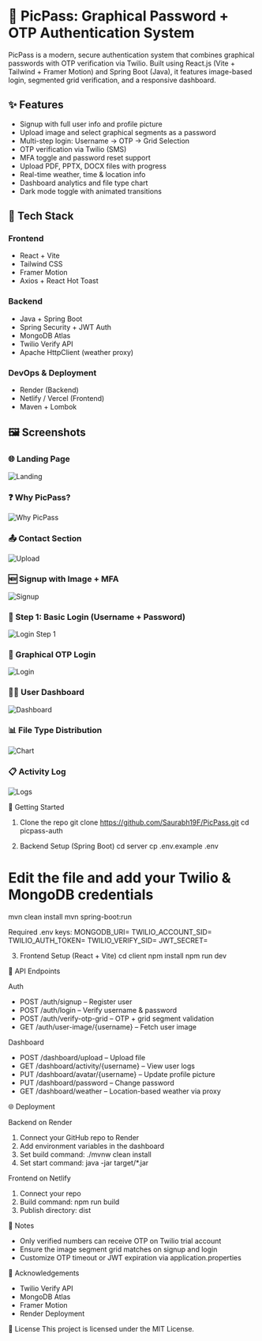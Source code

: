 # 🔐 PicPass: Graphical Password + OTP Authentication System

PicPass is a modern, secure authentication system that combines graphical passwords with OTP verification via Twilio. Built using React.js (Vite + Tailwind + Framer Motion) and Spring Boot (Java), it features image-based login, segmented grid verification, and a responsive dashboard.

## ✨ Features
- Signup with full user info and profile picture
- Upload image and select graphical segments as a password
- Multi-step login: Username → OTP → Grid Selection
- OTP verification via Twilio (SMS)
- MFA toggle and password reset support
- Upload PDF, PPTX, DOCX files with progress
- Real-time weather, time & location info
- Dashboard analytics and file type chart
- Dark mode toggle with animated transitions

## 🧩 Tech Stack

### Frontend
- React + Vite
- Tailwind CSS
- Framer Motion
- Axios + React Hot Toast

### Backend
- Java + Spring Boot
- Spring Security + JWT Auth
- MongoDB Atlas
- Twilio Verify API
- Apache HttpClient (weather proxy)

### DevOps & Deployment
- Render (Backend)
- Netlify / Vercel (Frontend)
- Maven + Lombok

## 🖼️ Screenshots

### 🌐 Landing Page
![Landing](./assets/landing-page.png)

### ❓ Why PicPass?
![Why PicPass](./assets/why-picpass.png)

### 📤 Contact Section
![Upload](./assets/contact.png)

### 🆕 Signup with Image + MFA
![Signup](./assets/signup-screen.png)

### 🔑 Step 1: Basic Login (Username + Password)
![Login Step 1](./assets/login-step-1.png)

### 🔐 Graphical OTP Login
![Login](./assets/login-screen.png)

### 🧑‍💼 User Dashboard
![Dashboard](./assets/dashboard.png)

### 📊 File Type Distribution
![Chart](./assets/pie-chart.png)

### 📋 Activity Log
![Logs](./assets/logs.png)


🚀 Getting Started

1. Clone the repo
git clone https://github.com/Saurabh19F/PicPass.git
cd picpass-auth

2. Backend Setup (Spring Boot)
cd server
cp .env.example .env
# Edit the file and add your Twilio & MongoDB credentials

mvn clean install
mvn spring-boot:run

Required .env keys:
MONGODB_URI=
TWILIO_ACCOUNT_SID=
TWILIO_AUTH_TOKEN=
TWILIO_VERIFY_SID=
JWT_SECRET=

3. Frontend Setup (React + Vite)
cd client
npm install
npm run dev

🧪 API Endpoints

Auth
- POST /auth/signup – Register user
- POST /auth/login – Verify username & password
- POST /auth/verify-otp-grid – OTP + grid segment validation
- GET /auth/user-image/{username} – Fetch user image

Dashboard
- POST /dashboard/upload – Upload file
- GET /dashboard/activity/{username} – View user logs
- PUT /dashboard/avatar/{username} – Update profile picture
- PUT /dashboard/password – Change password
- GET /dashboard/weather – Location-based weather via proxy

🌐 Deployment

Backend on Render
1. Connect your GitHub repo to Render
2. Add environment variables in the dashboard
3. Set build command: ./mvnw clean install
4. Set start command: java -jar target/*.jar

Frontend on Netlify
1. Connect your repo
2. Build command: npm run build
3. Publish directory: dist

📌 Notes
- Only verified numbers can receive OTP on Twilio trial account
- Ensure the image segment grid matches on signup and login
- Customize OTP timeout or JWT expiration via application.properties

🙌 Acknowledgements
- Twilio Verify API
- MongoDB Atlas
- Framer Motion
- Render Deployment

📄 License
This project is licensed under the MIT License.
